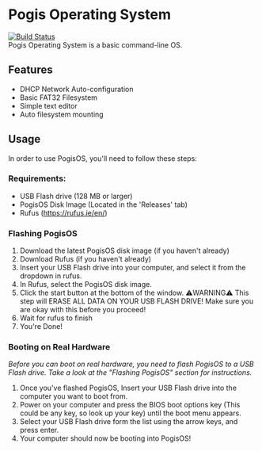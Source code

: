 # Pogis Operating System
[![Build Status](https://travis-ci.org/joemccann/dillinger.svg?branch=master)](https://github.com/MEMESCOEP/PogisOS)<br/>
Pogis Operating System is a basic command-line OS.
## Features
- DHCP Network Auto-configuration
- Basic FAT32 Filesystem
- Simple text editor
- Auto filesystem mounting

## Usage
In order to use PogisOS, you'll need to follow these steps:
### Requirements:
- USB Flash drive (128 MB or larger)
- PogisOS Disk Image (Located in the 'Releases' tab)
- Rufus (https://rufus.ie/en/)

### Flashing PogisOS
1. Download the latest PogisOS disk image (if you haven't already)
2. Download Rufus (if you haven't already)
3. Insert your USB Flash drive into your computer, and select it from the dropdown in rufus.
4. In Rufus, select the PogisOS disk image.
5. Click the start button at the bottom of the window. :warning:WARNING:warning: This step will ERASE ALL DATA ON YOUR USB FLASH DRIVE! Make sure you are okay with this before you proceed!
6. Wait for rufus to finish
7. You're Done!

### Booting on Real Hardware
_Before you can boot on real hardware,  you need to flash PogisOS to a USB Flash drive. Take a look at the "Flashing PogisOS" section for instructions._ 

1. Once you've flashed PogisOS, Insert your USB Flash drive into the computer you want to boot from.
2. Power on your computer and press the BIOS boot options key (This could be any key, so look up your key) until the boot menu appears.
3. Select your USB Flash drive form the list using the arrow keys, and press enter.
4. Your computer should now be booting into PogisOS!
